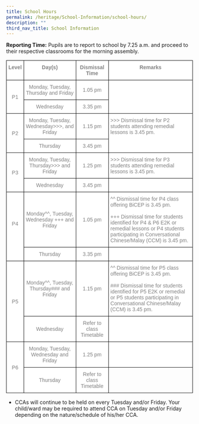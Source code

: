 ```yaml
---
title: School Hours
permalink: /heritage/School-Information/school-hours/
description: ""
third_nav_title: School Information
---
```

**Reporting Time:** Pupils are to report to school by 7.25 a.m. and proceed to their respective classrooms for the morning assembly.

<style type="text/css">
.tg  {border-collapse:collapse;border-spacing:0;}
.tg td{border-color:black;border-style:solid;border-width:1px;font-family:Arial, sans-serif;font-size:14px;
  overflow:hidden;padding:10px 5px;word-break:normal;}
.tg th{border-color:black;border-style:solid;border-width:1px;font-family:Arial, sans-serif;font-size:14px;
  font-weight:normal;overflow:hidden;padding:10px 5px;word-break:normal;}
.tg .tg-ukh9{background-color:#FFF;color:#808080;font-weight:bold;text-align:center;vertical-align:top}
.tg .tg-fap0{background-color:#FFF;color:#808080;text-align:center;vertical-align:middle}
.tg .tg-5xgq{background-color:#FFF;color:#808080;text-align:left;vertical-align:middle}
.tg .tg-lm9i{background-color:#FFF;color:#808080;text-align:left;vertical-align:top}
.tg .tg-0lax{text-align:left;vertical-align:top}
</style>
<table class="tg">
<thead>
  <tr>
    <th class="tg-ukh9"><span style="font-weight:bold">Level</span></th>
    <th class="tg-ukh9"><span style="font-weight:bold">Day(s)</span></th>
    <th class="tg-ukh9" colspan="2"><span style="font-weight:bold">Dismissal Time</span></th>
    <th class="tg-ukh9"><span style="font-weight:bold">Remarks</span></th>
  </tr>
</thead>
<tbody>
  <tr>
    <td class="tg-fap0" rowspan="2">P1</td>
    <td class="tg-fap0">Monday, Tuesday, Thursday and Friday</td>
    <td class="tg-fap0" colspan="2">1.05 pm</td>
    <td class="tg-5xgq" rowspan="2"></td>
  </tr>
  <tr>
    <td class="tg-fap0">Wednesday</td>
    <td class="tg-fap0" colspan="2">3.35 pm</td>
  </tr>
  <tr>
    <td class="tg-fap0" rowspan="2">P2</td>
    <td class="tg-fap0">Monday, Tuesday, Wednesday&gt;&gt;&gt;, and Friday</td>
    <td class="tg-fap0" colspan="2">1.15 pm</td>
    <td class="tg-lm9i" rowspan="2">&gt;&gt;&gt; Dismissal time for P2 students attending remedial lessons is 3.45 pm.</td>
  </tr>
  <tr>
    <td class="tg-fap0">Thursday</td>
    <td class="tg-fap0" colspan="2">3.45 pm</td>
  </tr>
  <tr>
    <td class="tg-fap0" rowspan="2">P3</td>
    <td class="tg-fap0">Monday, Tuesday, Thursday&gt;&gt;&gt; and Friday</td>
    <td class="tg-fap0" colspan="2">1.25 pm</td>
    <td class="tg-lm9i">&gt;&gt;&gt; Dismissal time for P3 students attending remedial lessons is 3.45 pm.</td>
  </tr>
  <tr>
    <td class="tg-fap0">Wednesday</td>
    <td class="tg-fap0" colspan="2">3.45 pm</td>
    <td class="tg-5xgq"></td>
  </tr>
  <tr>
    <td class="tg-fap0" rowspan="2">P4<br><br> </td>
    <td class="tg-fap0">Monday^^, Tuesday, Wednesday +++  and Friday</td>
    <td class="tg-fap0" colspan="2">1.05 pm</td>
    <td class="tg-5xgq">^^ Dismissal time for P4 class offering BiCEP is 3.45 pm.<br><br>+++ Dismissal time for students identified for P4 &amp; P6 E2K or remedial lessons or P4 students participating in Conversational Chinese/Malay (CCM) is 3.45 pm.</td>
  </tr>
  <tr>
    <td class="tg-fap0">Thursday</td>
    <td class="tg-fap0" colspan="2">3.35 pm</td>
    <td class="tg-5xgq"></td>
  </tr>
  <tr>
    <td class="tg-fap0" rowspan="2">P5</td>
    <td class="tg-fap0">Monday^^, Tuesday, Thursday###  and Friday</td>
    <td class="tg-fap0" colspan="2">1.15 pm</td>
    <td class="tg-5xgq">^^ Dismissal time for P5 class offering BiCEP is 3.45 pm.<br><br>### Dismissal time for students identified for P5 E2K or remedial or P5 students participating in Conversational Chinese/Malay (CCM) is 3.45 pm.</td>
  </tr>
  <tr>
    <td class="tg-fap0">Wednesday</td>
    <td class="tg-fap0" colspan="2">Refer to class Timetable</td>
    <td class="tg-5xgq"></td>
  </tr>
  <tr>
    <td class="tg-fap0" rowspan="2">P6</td>
    <td class="tg-fap0">Monday, Tuesday, Wednesday and Friday</td>
    <td class="tg-fap0">1.25 pm</td>
    <td class="tg-5xgq" colspan="2"></td>
  </tr>
  <tr>
    <td class="tg-fap0">Thursday</td>
    <td class="tg-fap0">Refer to class Timetable</td>
    <td class="tg-0lax" colspan="2"></td>
  </tr>
</tbody>
</table>

* CCAs will continue to be held on every Tuesday and/or Friday. Your child/ward may be required to attend CCA on Tuesday and/or Friday depending on the nature/schedule of his/her CCA.